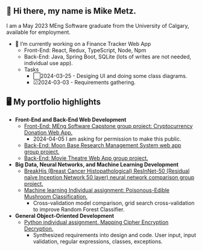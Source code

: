 ## 👋 Hi there, my name is Mike Metz.

<!--
**m-metz/m-metz** is a ✨ _special_ ✨ repository because its `README.md` (this file) appears on your GitHub profile.

Here are some ideas to get you started:

- 🔭 I’m currently working on ...
- 🌱 I’m currently learning ...
- 👯 I’m looking to collaborate on ...
- 🤔 I’m looking for help with ...
- 💬 Ask me about ...
- 📫 How to reach me: ...
- 😄 Pronouns: ...
- ⚡ Fun fact: ...
-->

I am a May 2023 MEng Software graduate from the University of Calgary, available for employment.

- 🔭 I’m currently working on a Finance Tracker Web App
  - Front-End: React, Redux, TypeScript, Node, Npm
  - Back-End: Java, Spring Boot, SQLite (lots of writes are not needed, individual use app).
  - Tasks
    - ⬜2024-03-25 - Desiging UI and doing some class diagrams.
    - ☑2024-03-03 - Requirements gathering.

## 🖥 My portfolio highlights
  - **Front-End and Back-End Web Development**
    - [Front-End: MEng Software Capstone group project: Cryptocurrency Donation Web App.](https://github.com/m-metz/cryptocurrency-donation-web-app)
      - 2024-04-05 I am asking for permission to make this public.
    - [Back-End: Moon Base Research Management System web app group project.](https://github.com/m-metz/moon-base-research-management-web-app)
    - [Back-End: Movie Theatre Web App group project.](https://github.com/m-metz/movie-theatre-web-app)
  - **Big Data, Neural Networks, and Machine Learning Development**
    - [BreakHis (Breast Cancer Histopathological) ResInNet-50 (Residual naïve Inception Network 50 layer) neural network comparison group project.](https://github.com/m-metz/breakhis-resinnet-50-neural-network)
    - [Machine learning Individual assignment: Poisonous-Edible Mushroom Classification.](https://github.com/m-metz/ensf611-machine-learning-assignment4-m-metz)
      - Cross-validation model comparison, grid search cross-validation to improve Random Forest Classifier.
  - **General Object-Oriented Development**
    - [Python individual assignment. Mapping Cipher Encryption Decryption.](https://github.com/m-metz/ensf592-assignment3-encryption)
      - Synthesized requirements into design and code. User input, input validation, regular expressions, classes, exceptions.
